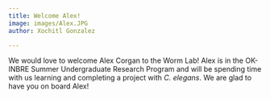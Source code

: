 ```yaml
---
title: Welcome Alex!
image: images/Alex.JPG
author: Xochitl Gonzalez

---
```


We would love to welcome Alex Corgan to the Worm Lab!  Alex is in the OK-INBRE Summer Undergraduate Research Program and will be spending time with us learning and completing a project with *C. elegans*.  We are glad to have you on board Alex!
